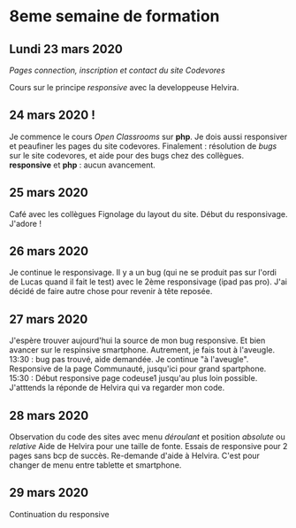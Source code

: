 # 8eme semaine de formation

## Lundi 23 mars 2020

_Pages connection, inscription et contact du site Codevores_

Cours sur le principe _responsive_ avec la developpeuse Helvira.


## 24 mars 2020 !

Je commence le cours _Open Classrooms_ sur **php**.
Je dois aussi responsiver et peaufiner les pages du site codevores.
Finalement : résolution de _bugs_ sur le site codevores, et aide pour des bugs chez des collègues.
**responsive** et **php** : aucun avancement.

## 25 mars 2020

Café avec les collègues
Fignolage du layout du site.
Début du responsivage. J'adore !

## 26 mars 2020

Je continue le responsivage.
Il y a un bug (qui ne se produit pas sur l'ordi de Lucas quand il fait le test) avec le 2ème responsivage (ipad pas pro). J'ai décidé de faire autre chose pour revenir à tête reposée.

## 27 mars 2020

J'espère trouver aujourd'hui la source de mon bug responsive. Et bien avancer sur le respinsive smartphone. Autrement, je fais tout à l'aveugle.
13:30 : bug pas trouvé, aide demandée. Je continue "à l'aveugle". Responsive de la page Communauté, jusqu'ici pour grand spartphone.
15:30 : Début responsive page codeuse1 jusqu'au plus loin possible.
J'atttends la réponde de Helvira qui va regarder mon code.

## 28 mars 2020

Observation du code des sites avec menu _déroulant_ et position _absolute_ ou _relative_
Aide de Helvira pour une taille de fonte.
Essais de responsive pour 2 pages sans bcp de succès. Re-demande d'aide à Helvira.
C'est pour changer de menu entre tablette et smartphone.

## 29 mars 2020

Continuation du responsive
